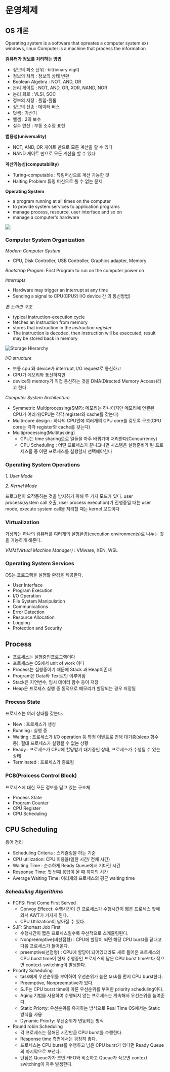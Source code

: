 # 운영체제 #
## OS 개론 ##
Operating system is a software that opreates a computer system
ex) windows, linux
Computer is a machine that process the information

**컴퓨터가 정보를 처리하는 방법**
- 정보의 최소 단위 : bit(binary digit)
- 정보의 처리 : 정보의 상태 변환
- Boolean Algebra : NOT, AND, OR
- 논리 게이트 : NOT, AND, OR, XOR, NAND, NOR
- 논리 회로 : VLSI, SOC
- 정보의 저장 : 플립-플롭
- 정보의 전송 : 데이터 버스
- 덧셈 : 가산기
- 뺄셈 : 2의 보수
- 실수 연산 : 부동 소수점 표현
  
**범용성(universality)**
- NOT, AND, OR 게이트 만으로 모든 계산을 할 수 있다
- NAND 게이트 만으로 모든 계산을 할 수 있다

**계산가능성(computability)**
- Turing-computable : 튜링머신으로 계산 가능한 것
- Halting Problem  튜링 머신으로 풀 수 없는 문제


**Operating System**
- a program running at all times on the computer
- to provide system services to application programs
- manage process, resource, user interface and so on
- manage a computer's hardware


![](./images/image1.jpg)

### Computer System Organization ###

*Modern Computer System*
- CPU, Disk Controller, USB Controller, Graphics adapter, Memory

*Bootstrap Progam*: First Program to run on the computer power on

*Interrupts*
- Hardware may trigger an interrupt at any time
- Sending a signal to CPU(CPU와 I/O device 간 의 통신방법)

*폰 노이만 구조*
- typical instruction-execution cycle
- fetches an instruction from memory
- stores that instruction in the *instruction register*
- The instruction is decoded, then instruction will be execcuted, result may be stored back in memory


![Storage Hierarchy](./images/image2.jpg)

*I/O structure*
- 보통 cpu 와 device가 interrupt, I/O request로 통신하고
- CPU가 메모리와 통신하지만
- device와 memory가 직접 통신하는 것을 DMA(Directed Memory Access)라고 한다

*Computer System Architecture*
- Symmetric Multiprocessing(SMP): 메모리는 하나이지만 메모리에 연결된 CPU가 여러개(CPU는 각각 register와 cache를 갖는다)
- Multi-core design : 하나의 CPU안에 여러개의 CPU core를 갖도록 구조(CPU core는 각각 register와 cache를 갖는다)
- Multiprocessing(Multitasking) 
    - CPU는 time sharing으로 일들을 자주 바꿔가며 처리한다(Concurrency)
    - CPU Scheduling : 어떤 프로세스가 끝나고나면 시스템은 실행준비가 된 프로세스들 중 어떤 프로세스를 실행할지 선택해야한다

### Operating System Operations ##
*1. User Mode*

*2. Kernel Mode*

프로그램이 오작동하는 것을 방지하기 위해 두 가지 모드가 있다.
user process(system call 호출, user process execution)가 진행중일 때는 user mode, execute system call을 처리할 때는 kernel 모드이다

### Virtualization ###
가상화는 하나의 컴퓨터를 여러개의 실행환경(execution environments)로 나누는 것을 가능하게 해준다.

*VMM(Virtual Machine Manager)* : VMware, XEN, WSL

### Operating System Services ###
OS는 프로그램을 실행할 환경을 제공한다.
- User Interface
- Program Execution
- I/O Operation
- File System Manipulation
- Communications
- Error Detection
- Resource Allocation
- Logging
- Protection and Security

## Process ##

- 프로세스는 실행중인프로그램이다
- 프로세스는 OS에서 unit of work 이다
- Process는 실행중이기 때문에 Stack 과 Heap이존재
- Program은 Data와 Text로만 이루어짐
- Stack은 지연변수, 임시 데이터 함수 등이 저장
- Heap은 프로세스 실행 중 동적으로 메모리가 할당되는 경우 저장됨

### Process State ###

프로세스는 여러 상태를 갖는다.
- New : 프로세스가 생성
- Running : 실행 중
- Waiting : 프로세스가 I/O operation 등 특정 이벤트로 인해 대기중(sleep 함수 등), 절대 프로세스가 실행될 수 없는 상황
- Ready : 프로세스가 CPU에 할당받기 대기중인 상태, 프로세스가 수행될 수 있는 상태
- Terminated : 프로세스가 종료됨

### PCB(Proicess Control Block) ###

프로세스에 대한 모든 정보를 담고 있는 구조체

- Process State
- Program Counter
- CPU Register
- CPU Scheduling

## CPU Scheduling ##

용어 정리

- Scheduling Criteria : 스케쥴링을 하는 기준
- CPU utilization: CPU 이용율(일한 시간/ 전체 시간)
- Waiting Time : 순수하게 Ready Queue에서 기다린 시간
- Response Time: 첫 번째 응답이 올 때 까지의 시간
- Average Waiting Time: 여러개의 프로세스의 평균 waiting time
   
### *Scheduling Algorithms* ###

- FCFS: First Come First Served
  - Convoy Effecct: 수행시간이 긴 프로세스가 수행시간이 짧은 프로세스 앞에 와서 AWT가 커지게 된다.
  - CPU Utilization이 낮아질 수 있다.
- SJF: Shortest Job First
  - 수행시간이 짧은 프로세스일수록 우선적으로 스케쥴링된다.
  - Nonpreemptive(비선점형) : CPU에 할당이 되면 해당 CPU burst를 끝내고 다음 프로세스가 들어온다.
  - preemptive(선점형) : CPU에 할당이 되어있더라도 새로 들어온 프로세스의 CPU burst time이 현재 수행중인 프로세스의 남은 CPU burst time보다 작으면 context-switching이 발생한다.
- Priority Scheduling
  - task에게 우선순위를 부여하여 우선순위가 높은 task를 먼저 CPU burst한다.
  - Preemptive, Nonpreemptive가 있다.
  - SJF는 CPU burst time에 따른 우선순위를 부여한 priority scheduling이다.
  - Aging 기법을 사용하여 수행되지 않는 프로세스는 계속해서 우선순위를 높여준다.
  - Static Priorty: 우선순위를 유지하는 방식으로 Real Time OS에서는 Static 방식을 사용
  - Dynamic Priorty: 우선순위가 변동되는 방식
- Round robin Scheduling
  - 각 프로세스는 정해진 시간만큼 CPU burst를 수행한다.
  - Response time 측면에서는 굉장히 좋다.
  - 프로세스는 CPU burst를 수행하고 남은 CPU burst가 있다면 Ready Queue의 마지막으로 보낸다.
  - 단점은 Queue가가 크면 FIFO와 비슷하고 Queue가 작으면 context switching이 자주 발생한다.
  
